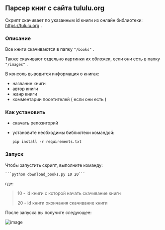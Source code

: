 ## Парсер книг с сайта tululu.org

Скрипт скачивает по указанным id книги из онлайн библиотеки: https://tululu.org .

### Описание
Все книги скачиваются в папку ```"/books"``` .

Также скачивают отдельно картинки их обложек, если они есть в папку ```"/images"``` .

В консоль выводится информация о книгах:
- название книги
- автор книги
- жанр книги
- комментарии посетителей ( если они есть )

### Как установить

- скачать репозиторий
- установите необходимы библиотеки командой:

    ```pip install -r requirements.txt```

### Запуск

Чтобы запустить скрипт, выполните команду:

    ```python download_books.py 10 20```

где:
>10 - id книги с которой начать скачивание книги
> 
>20 - id книги окончания скачивание книги

После запуска вы получите следующее:

![image](https://user-images.githubusercontent.com/58893102/187357187-10d250db-1eea-4ad7-8b00-7b9a330382eb.png)

